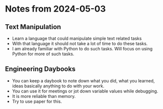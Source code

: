 # Notes from 2024-05-03
## Text Manipulation
- Learn a language that could manipulate simple text related tasks
- With that language it should not take a lot of time to do these tasks.
- I am already familiar with Python to do such tasks. Will focus on using Python for more of such tasks.
## Engineering Daybooks
- You can keep a daybook to note down what you did, what you learned, ideas basically anything to do with your work.
- You can use it for meetings or jot down variable values while debugging.
- It is more reliable than memory.
- Try to use paper for this.
